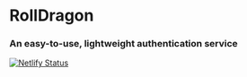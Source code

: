 # RollDragon
### An easy-to-use, lightweight authentication service
[![Netlify Status](https://api.netlify.com/api/v1/badges/af61992f-e8cc-4251-9203-b0fd072c0de0/deploy-status)](https://app.netlify.com/sites/rolldragon/deploys)
